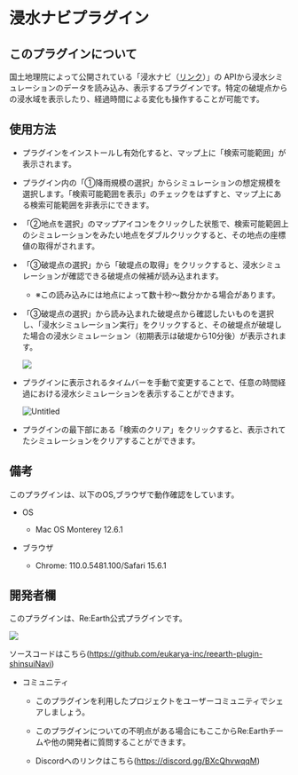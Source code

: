 # 浸水ナビプラグイン

## このプラグインについて

国土地理院によって公開されている「浸水ナビ（[リンク](https://suiboumap.gsi.go.jp/)）」の APIから浸水シミュレーションのデータを読み込み、表示するプラグインです。特定の破堤点からの浸水域を表示したり、経過時間による変化も操作することが可能です。


## 使用方法

- プラグインをインストールし有効化すると、マップ上に「検索可能範囲」が表示されます。
- プラグイン内の「①降雨規模の選択」からシミュレーションの想定規模を選択します。「検索可能範囲を表示」のチェックをはずすと、マップ上にある検索可能範囲を非表示にできます。
- 「②地点を選択」のマップアイコンをクリックした状態で、検索可能範囲上のシミュレーションをみたい地点をダブルクリックすると、その地点の座標値の取得がされます。
- 「③破堤点の選択」から「破堤点の取得」をクリックすると、浸水シミュレーションが確認できる破堤点の候補が読み込まれます。
  - ※この読み込みには地点によって数十秒〜数分かかる場合があります。
- 「③破堤点の選択」から読み込まれた破堤点から確認したいものを選択し、「浸水シミュレーション実行」をクリックすると、その破堤点が破堤した場合の浸水シミュレーション（初期表示は破堤から10分後）が表示されます。
    
    
    ![](https://eukarya-inc.github.io/reearth-plugin-shinsuiNavi/src/img1.png)

- プラグインに表示されるタイムバーを手動で変更することで、任意の時間経過における浸水シミュレーションを表示することができます。

    ![Untitled](https://eukarya-inc.github.io/reearth-plugin-shinsuiNavi/src/img2.png)

- プラグインの最下部にある「検索のクリア」をクリックすると、表示されてたシミュレーションをクリアすることができます。

## 備考

このプラグインは、以下のOS,ブラウザで動作確認をしています。

- OS
  - Mac OS Monterey 12.6.1

- ブラウザ
  - Chrome: 110.0.5481.100/Safari 15.6.1

## 開発者欄

このプラグインは、Re:Earth公式プラグインです。

 ![](https://eukarya-inc.github.io/reearth-plugin-shinsuiNavi/src/logo-3.png)

ソースコードはこちら(https://github.com/eukarya-inc/reearth-plugin-shinsuiNavi)

- コミュニティ

  - このプラグインを利用したプロジェクトをユーザーコミュニティでシェアしましょう。

  - このプラグインについての不明点がある場合にもここからRe:Earthチームや他の開発者に質問することができます。

  - Discordへのリンクはこちら(https://discord.gg/BXcQhvwqqM)
